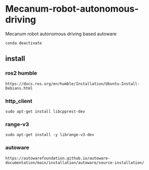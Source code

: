 # Mecanum-robot-autonomous-driving
Mecanum robot autonomous driving based autoware

```
conda deactivate
```

## install

### ros2 humble
```
https://docs.ros.org/en/humble/Installation/Ubuntu-Install-Debians.html
```
### http_client 
```
sudo apt-get install libcpprest-dev
```

### range-v3 
```
sudo apt-get install -y librange-v3-dev
```



### autoware
```
https://autowarefoundation.github.io/autoware-documentation/main/installation/autoware/source-installation/
```
